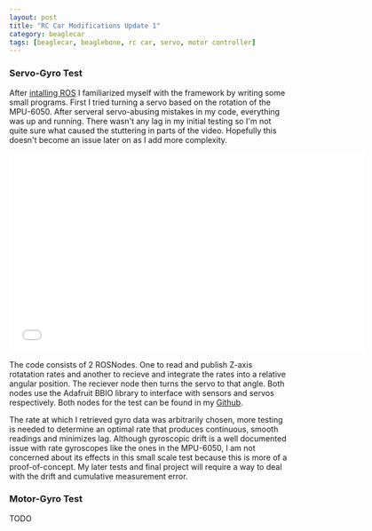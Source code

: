 ```yaml
---
layout: post
title: "RC Car Modifications Update 1"
category: beaglecar
tags: [beaglecar, beaglebone, rc car, servo, motor controller]
---
```


### Servo-Gyro Test

After [intalling ROS](ros-on-beaglebone.html) I familiarized myself with the
framework by writing some small programs. First I tried turning a servo based
on the rotation of the MPU-6050. After serveral servo-abusing mistakes in my
code, everything was up and running. There wasn't any lag in my initial testing
so I'm not quite sure what caused the stuttering in parts of the video.
Hopefully this doesn't become an issue later on as I add more complexity.

<iframe width="640" height="360" src="//www.youtube.com/embed/Js2NODN_0wM" frameborder="0" allowfullscreen></iframe>

The code consists of 2 ROSNodes. One to read and publish Z-axis rotatation rates
and another to recieve and integrate the rates into a relative angular position.
The reciever node then turns the servo to that angle. Both nodes use the 
Adafruit BBIO library to interface with sensors and servos respectively.
Both nodes for the test can be found in my [Github](https://github.com/BunsenMcDubbs/beaglecar/tree/master/src/1-servo-gyro).

The rate at which I retrieved gyro data was arbitrarily chosen, more testing
is needed to determine an optimal rate that produces continuous, smooth readings
and minimizes lag. Although gyroscopic drift is a well documented issue with
rate gyroscopes like the ones in the MPU-6050, I am not concerned about its
effects in this small scale test because this is more of a proof-of-concept.
My later tests and final project will require a way to deal with the drift and
cumulative measurement error.

### Motor-Gyro Test

TODO

